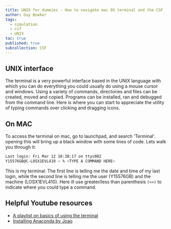 ```yaml
---
title: UNIX for dummies - How to navigate mac OS terminal and the CSF
author: Guy Bowker
tags:
  - simulation
  - csf
  - UNIX
toc: true
published: true
subcollection: CSF
---
```


## UNIX interface

The terminal is a very powerful interface based in the UNIX language with which you can do everything you could usually do using a mouse cursor and windows. Using a variety of commands,  directories and files can be created, moved and copied. Programs can be installed, ran and debugged from the command line. Here is where you can start to appreciate the utility of typing commands over clicking and dragging icons.

## On MAC

To access the terminal on mac, go to launchpad, and search 'Terminal'. opening this will bring up a black window with some lines of code. Lets walk you through it:
```bash
Last login: Fri Mar 12 10:38:17 on ttys002
Y15576GB@C-LOSX1EVL410 ~ % <TYPE A COMMAND HERE>
```
This is my terminal. The first line is telling me the date and time of my last login, while the second line is telling me the user (Y15576GB) and the machine (LOSX1EVL410). Here ill use greater/less than parenthesis `(<>)` to indicate where you could type a command.

## Helpful Youtube resources

- [A playlist on basics of using the terminal](https://www.youtube.com/playlist?list=PLII6oL6B7q78PKy6_R6JTkkYjVXZBZcVq)
- [Installing Anaconda by Joao](https://www.youtube.com/watch?v=EbYGBANqDdY)
